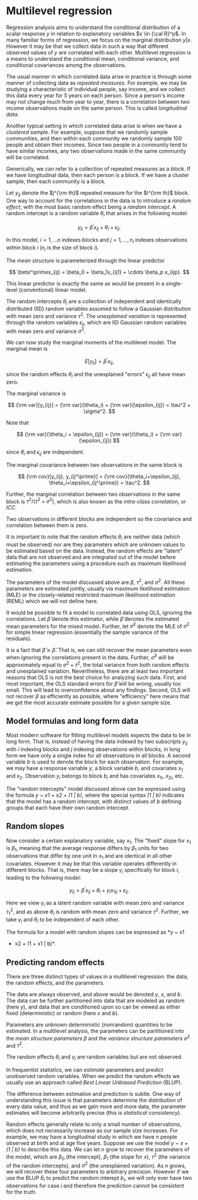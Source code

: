 # Multilevel regression

Regression analysis aims to understand the conditional distribution of
a scalar response $y$ in relation to explanatory variables $x \in
{\cal R}^p$.  In many familiar forms of regression, we focus on the
marginal distribution $y|x$.  However it may be that we collect data
in such a way that different observed values of $y$ are correlated
with each other.  Multilevel regression is a means to understand the
conditional mean, conditional variance, and conditional covariances
among the observations.

The usual manner in which correlated data arise in practice is through
some manner of collecting data as *repeated measures*.  For example,
we may be studying a characteristic of individual people, say income,
and we collect this data every year for 5 years on each person.  Since
a person's income may not change much from year to year, there is a
correlation between two income observations made on the same person.
This is called *longitudinal data*.

Another typical setting in which correlated data arise is when we have
a *clustered sample*.  For example, suppose that we randomly sample
communities, and then within each community we randomly sample 100
people and obtain their incomes.  Since two people in a community tend
to have similar incomes, any two observations made in the same
community will be correlated.

Generically, we can refer to a collection of repeated measures as a
*block*.  If we have longitudinal data, then each person is a block.
If we have a cluster sample, then each community is a block.

Let $y_{ij}$ denote the $j^{\rm th}$ repeated measure for the $i^{\rm
th}$ block.  One way to account for the correlations in the data is to
introduce a *random effect*, with the most basic random effect being a
*random intercept*.  A random intercept is a random variable
$\theta_i$ that arises in the following model:

$$
y_{ij} = \beta^\prime x_{ij} + \theta_i + \epsilon_{ij}.
$$

In this model, $i=1, \ldots n$ indexes blocks and $j=1, \ldots, n_i$
indexes observations within block $i$ ($n_i$ is the size of block
$i$).

The *mean structure* is parameterized through the linear predictor

$$
\beta^\primex_{ij} = \beta_0 + \beta_1x_{ij1} + \cdots \beta_p x_{ijp}.
$$

This linear predictor is exactly the same as would be present in a
single-level (conventional) linear model.

The random intercepts $\theta_i$ are a collection of independent and
identically distributed (IID) random variables assumed to follow a
Gaussian distribution with mean zero and variance $\tau^2$. The
*unexplained variation* is represented through the random variables
$\epsilon_{ij}$, which are IID Gaussian random variables with mean
zero and variance $\sigma^2$.

We can now study the marginal moments of the multilevel model.  The
marginal mean is

$$
E[y_{ij}] = \beta^\prime x_{ij},
$$

since the random effects $\theta_i$ and the unexplained "errors"
$\epsilon_{ij}$ all have mean zero.

The marginal variance is

$$
{\rm var}[y_{ij}] = {\rm var}(\theta_i) + {\rm var}(\epsilon_{ij}) = \tau^2 + \sigma^2.
$$

Note that

$$
{\rm var}(\theta_i + \epsilon_{ij}) = {\rm var}(\theta_i) + {\rm var}(\epsilon_{ij})
$$

since $\theta_i$ and $\epsilon_{ij}$ are independent.

The marginal covariance between two observations in the same block is

$$
{\rm cov}[y_{ij}, y_{ij^\prime}] = {\rm cov}(\theta_i+\epsilon_{ij}, \theta_i+\epsilon_{ij^\prime}) = \tau^2.
$$

Further, the marginal correlation between two observations in the same
block is $\tau^2/(\tau^2+\sigma^2)$, which is also known as the
*intra-class correlation*, or *ICC*.

Two observations in different blocks are independent so the covariance
and correlation between them is zero.

It is important to note that the random effects $\theta_i$ are neither
data (which must be observed) nor are they parameters which are
unknown values to be estimated based on the data.  Instead, the random
effects are "latent" data that are not observed and are integrated out
of the model before estimating the parameters using a procedure such
as maximum likelihood estimation.

The parameters of the model discussed above are $\beta$, $\tau^2$, and
$\sigma^2$.  All these parameters are estimated jointly, usually via
maximum likelihood estimation (MLE) or the closely-related restricted
maximum likelihood estimation (REML) which we will not define here.

It would be possible to fit a model to correlated data using OLS,
ignoring the correlations. Let $\check{\beta}$ denote this estimator,
while $\hat{\beta}$ denotes the estimated mean parameters for the
mixed model.  Further, let $\check{\sigma}^2$ denote the MLE of
$\sigma^2$ for simple linear regression (essentially the sample
variance of the residuals).

It is a fact that $\check{\beta} \approx \hat{\beta}$.  That is, we
can still recover the mean parameters even when ignoring the
correlations present in the data.  Further, $\check{\sigma}^2$ will be
approximately equal to $\sigma^2 + \tau^2$, the total variance from
both random effects and unexplained variation.  Nevertheless, there
are at least two important reasons that OLS is not the best choice for
analyzing such data.  First, and most important, the OLS standard
errors for $\check{\beta}$ will be wrong, usually too small.  This
will lead to overconfidence about any findings.  Second, OLS will not
recover $\beta$ as efficiently as possible, where "efficiency" here
means that we get the most accurate estimate possible for a given
sample size.

## Model formulas and long form data

Most modern software for fitting multilevel models expects the data to
be in long form.  That is, instead of having the data indexed by two
subscripts $y_{ij}$ with $i$ indexing blocks and $j$ indexing
observations within blocks, in long form we have only a single index
for all observations in all blocks.  A second variable $b$ is used to
denote the block for each observation.  For example, we may have a
response variable $y$, a block variable $b$, and covariates $x_1$ and
$x_2$.  Observation $y_i$ belongs to block $b_i$ and has covariates
$x_{1i}$, $x_{2i}$, etc.

The "random intercepts" model discussed above can be expressed using
the formula *y ~ x1 + x2 + (1 | b)*, where the special syntax *(1 |
b)* indicates that the model has a random intercept, with distinct
values of $b$ defining groups that each have their own random
intercept.

## Random slopes

Now consider a certain explanatory variable, say $x_1$.  The "fixed"
slope for $x_1$ is $\beta_1$, meaning that the average response
differs by $\beta_1$ units for two observations that differ by one
unit in $x_1$ and are identical in all other covariates.  However it
may be that this variable operates differently in different blocks.
That is, there may be a slope $\gamma_i$ specifically for block $i$,
leading to the following model:

$$
y_{ij} = \beta^\prime x_{ij} + \theta_i + \gamma_i x_{1ij} + \epsilon_{ij}.
$$

Here we view $\gamma_i$ as a latent random variable with mean zero and
variance $\tau_1^2$, and as above $\theta_i$ is random with mean zero
and variance $\tau^2$.  Further, we take $\gamma_i$ and $\theta_i$ to
be independent of each other.

The formula for a model with random slopes can be expressed as *y ~ x1
+ x2 + (1 + x1 | b)*.

## Predicting random effects

There are three distinct types of values in a multilevel regression:
the data, the random effects, and the parameters.

The data are always observed, and above would be denoted $y$, $x$, and
$b$.  The data can be further partitioned into data that are modeled
as random (here $y$), and data that are conditioned upon so can be
viewed as either fixed (deterministic) or random (here $x$ and $b$).

Parameters are unknown deterministic (nonrandom) quantities to be
estimated.  In a multilevel analysis, the parameters can be
partitioned into the *mean structure parameters* $\beta$ and the
*variance structure parameters* $\sigma^2$ and $\tau^2$.

The random effects $\theta_i$ and $\gamma_i$ are random variables but
are not observed.

In frequentist statistics, we can *estimate* parameters and *predict*
unobserved random variables.  When we predict the random effects we
usually use an approach called *Best Linear Unbiased Prediction*
(BLUP).

The difference between estimation and prediction is subtle.  One way
of understanding this issue is that parameters determine the
distribution of every data value, and thus as we gain more and more
data, the parameter estimates will become arbitrarily precise (this is
*statistical consistency*).

Random effects generally relate to only a small number of
observations, which does not necessarily increase as our sample size
increases.  For example, we may have a longitudinal study in which we
have $n$ people observed at birth and at age five years.  Suppose we
use the model *y ~ x + (1 | b)* to describe this data.  We can let $n$
grow to recover the parameters of the model, which are $\beta_0$ (the
intercept), $\beta_1$ (the slope for $x$), $\tau^2$ (the variance of
the random intercepts), and $\sigma^2$ (the unexplained variation).
As $n$ grows, we will recover these four parameters to arbitrary
precision.  However if we use the BLUP $\hat{b}_i$ to predict the
random interept $b_i$, we will only ever have two observations for
case $i$ and therefore the prediction cannot be consistent for the
truth.
